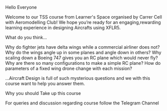 Hello Everyone

Welcome to our TSS course from Learner's Space organised by Carrer Cell with Aeromodelling Club! We hope you’re ready for an engaging,rewarding learning experience in designing Aircrafts using XFLR5.

What do you think...
   
   Why do fighter jets have delta wings while a commercial airliner does not? 
   Why do the wings angle up in some planes and angle down in others?
   Why scaling down a Boeing 747 gives you an RC plane which would never fly? 
   Why are there so many configurations to make a simple RC plane? How do parameters of a fixed wing drone change with each mission? 

…Aircraft Design is full of such mysterious questions and we with this course want to help you answer them.

Why you should Take up this course

For queries and discussion regarding course follow the Telegram Channel

